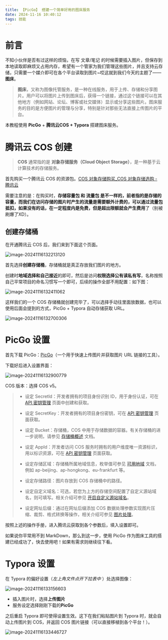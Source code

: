 ```yaml
---
title: 【PicGo】 搭建一个简单好用的图床服务
date: 2024-11-16 10:40:12
tags: 技能
---
```


# 前言

不知小伙伴是否有过这样的烦恼，在写 文章/笔记 的时候需要插入图片，但保存到本地读取即麻烦又占用内存，希望有一个管家为我们管理这些图片，并且支持云存储，只需要一个媒介即可在各个平台读取到图片~哎这就到我们今天的主题了——**图床**。

> **图床**，又称为图像托管服务，是一种在线服务，用于上传、存储和分享图片。用户可以将图片上传到图床后，获得一个链接，通过这个链接可以在其他地方（例如网站、论坛、博客或社交媒体）显示或分享这些图片。图床服务的目的是方便图片的管理与分享，特别是针对那些无法直接上传图片的平台。



本教程使用 **PicGo** + **腾讯云COS + Typora** 搭建图床服务。



# 腾讯云 COS 创建

> **COS** 通常指的是 **对象存储服务（Cloud Object Storage）**，是一种基于云计算技术的存储服务。

首先购买一个腾讯云 COS 的资源包。[COS 对象存储购买_COS 对象存储选购 - 腾讯云](https://buy.cloud.tencent.com/cos)

需要注意的是：在购买时，**存储容量包 **和 **流量包** 是不一样的，前者指的是存储的容量，而我们在访问存储的图片时产生的流量是需要额外计费的，可以通过流量包抵扣，如果没有的话，在一定程度内是免费，但是**超出限额就会产生费用**了（别被刷爆了XD）。



## 创建存储桶

在开通腾讯云 COS 后，我们来到下面这个页面。

![image-20241116132213120](https://hello-life-1313120530.cos.ap-nanjing.myqcloud.com/blog/image-20241116132213120.png)

首先选择**创建存储桶**，存储桶就是真正存放我们图片的地方。

创建时**地域选择和自己接近**的即可，然后是访问**权限选择公有读私有写**，名称按照自己平常项目的命名习惯写一个即可，后续的操作全部不用配置：如下图：

![image-20241116132411062](https://hello-life-1313120530.cos.ap-nanjing.myqcloud.com/blog/image-20241116132411062.png)

这样我们的一个 COS 存储桶就创建完毕了，可以选择手动往里面放数据，也可以使用后面会提到的方式，PicGo + Typora 自动存储获取 URL。

![image-20241116132700306](https://hello-life-1313120530.cos.ap-nanjing.myqcloud.com/blog/image-20241116132700306.png)



# PicGo 设置

首先下载 PicGo：[PicGo](https://picgo.github.io/PicGo-Doc/)（一个用于快速上传图片并获取图片 URL 链接的工具）。

下载好后进入设置界面：

![image-20241116132900779](https://hello-life-1313120530.cos.ap-nanjing.myqcloud.com/blog/image-20241116132900779.png)

COS 版本：选择 COS v5。

>- 设定 Secretld：开发者拥有的项目身份识别 ID，用于身份认证，可在 [API 密钥管理](https://console.cloud.tencent.com/capi) 页面中创建和获取。
>
>- 设定 SecretKey：开发者拥有的项目身份密钥，可在 [API 密钥管理](https://console.cloud.tencent.com/capi) 页面获取。  
>- 设定 Bucket：存储桶，COS 中用于存储数据的容器。有关存储桶的进一步说明，请参见 [存储桶概述](https://cloud.tencent.com/document/product/436/13312) 文档。
>- 设定 AppId：开发者访问 COS 服务时拥有的用户维度唯一资源标识，用以标识资源，可在 [API 密钥管理](https://console.cloud.tencent.com/capi) 页面获取。
>- 设定存储区域：存储桶所属地域信息，枚举值可参见 [可用地域](https://cloud.tencent.com/document/product/436/6224) 文档，例如 ap-beijing、ap-hongkong、eu-frankfurt 等。
>- 设定存储路径：图片存放到 COS 存储桶中的路径。
>- 设定自定义域名：可选，若您为上方的存储空间配置了自定义源站域名，则可填写。相关介绍可参见 [开启自定义源站域名](https://cloud.tencent.com/document/product/436/36638)。
>- 设定网址后缀：通过在网址后缀添加 COS 数据处理参数实现图片压缩、裁剪、格式转换等操作，相关介绍可参见 [图片处理](https://cloud.tencent.com/document/product/436/54049)。

按照上述的操作手册，进入腾讯云获取到各个参数后，填入设置即可。

如果说你平常用不到 MarkDown，那么到这一步，使用 PicGo 作为图床工具的搭建已经成功了，快去使用吧！如果有需求则继续往下看。



# Typora 设置

在 Typora 的偏好设置（*左上角文件点开下拉表中* ）处选择图像：

![image-20241116133156603](https://hello-life-1313120530.cos.ap-nanjing.myqcloud.com/blog/image-20241116133156603.png)

- 插入图片时，选择**上传图片**
- 服务设定选择刚刚下载的**PicGo**

之后重启 Typora 即可使得设置生效。这下在我们粘贴图片到 Typora 时，就会自动上传图片到 COS，并返回 COS 图片链接（可以直接移植到各个平台！）。

![image-20241116133446727](https://hello-life-1313120530.cos.ap-nanjing.myqcloud.com/blog/image-20241116133446727.png)
